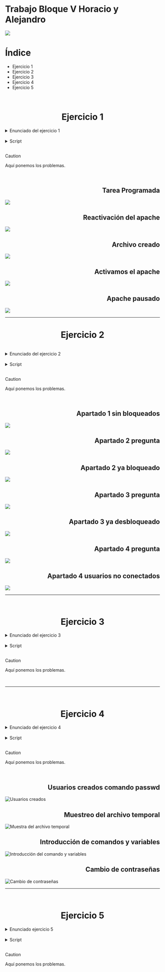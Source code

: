 # Trabajo Bloque V Horacio y Alejandro

![](https://github.com/HoracioGG/Trabajo-Bloque-V-Horacio-y-Alejandro/blob/main/script-en-diferentes-lenguajes.jpg)
<br>

<h1>Índice</h1>
<ul>
  <li>Ejercicio 1</li>
  <li>Ejercicio 2</li>
  <li>Ejercicio 3</li>
  <li>Ejercicio 4</li>
  <li>Ejercicio 5</li>
</ul>

<br>

<h1 align="center">Ejercicio 1</h1>

<details>

<summary> Enunciado del ejercicio 1</summary>

### Ejercicio 1

  Realiza un script llamado comprobarApache.sh, que compruebe cada minuto si el
  servicio apache2 está activo (running).
  Si está parado, entonces: <br> <br>
  1.- Introduce una línea: “Error-Apache: Fecha y hora actual” en /root/ApacheError.tmp,
  donde FechaActual, representa día, mes, año, hora y minuto. <br><br>
  2.- Reinicia el servicio apache2
  Para comprobarlo, para el servicio. Ejecuta el script en segundo plano y observa si lo
  reinicia y crea el archivo. <br><br>
  3.- Además del script, crea una tarea programada, de forma que ese script se ejecute cada
  6 horas, todos los días. Y si el ordenador está apagado, se debe ejecutar la próxima vez
  que se inicie, transcurrido cinco minutos.

</details>

<br>

<details>

<br>

<summary>Script</summary>

<br>

````
!/bin/bash
 Author: Horacio Gomez y Alejandro bayo
 Version: 1.0
 Fecha: 15-05-2024
 Descripcion: Este script realiza -
Parametros/Variables
fecha=$(date +"%Y-%m-%d %H:%M")
#Funciones
comprobarRoot ()
{
    if [ "$(id -u)" != "0" ]
    then
   	 echo "Este script solo puede ser ejecutado por el root"
   	 exit
    fi
}
comprobarapache() {
	while true; do

    	if systemctl is-active --quiet apache2;
    	then
        	echo "El servicio Apache está activo."
    	else
        	echo "El servicio Apache está parado."
        	reiniciar_apache
    	fi
    	sleep 60
	done
}
reiniciarapache() {
	echo "Error-Apache: $fecha" >> /root/ApacheError.tmp
	systemctl restart apache2
}
#Bloque principal
clear
comprobarRoot
comprobar_apache &

````


</details>

<br>

> [!CAUTION]
> Aquí ponemos los problemas.

<br>

<h2 align="right">Tarea Programada</h2>

![](https://github.com/HoracioGG/Trabajo-Bloque-V-Horacio-y-Alejandro/blob/main/TareaProgramada.png)

<h2 align="right">Reactivación del apache</h2>

![](https://github.com/HoracioGG/Trabajo-Bloque-V-Horacio-y-Alejandro/blob/main/Reactivacion%20de%20apache.png)

<h2 align="right">Archivo creado</h2>

![](https://github.com/HoracioGG/Trabajo-Bloque-V-Horacio-y-Alejandro/blob/main/Archivo%20creado.png)

<h2 align="right">Activamos el apache</h2>

![](https://github.com/HoracioGG/Trabajo-Bloque-V-Horacio-y-Alejandro/blob/main/Apache%20running.png)

<h2 align="right">Apache pausado</h2>

![](https://github.com/HoracioGG/Trabajo-Bloque-V-Horacio-y-Alejandro/blob/main/Apache%20parado.png)

<hr>

<h1 align="center">Ejercicio 2</h1>

<br>

<details>

<summary>Enunciado del ejercicio 2</summary>

### Ejercicio 2

Realiza un script llamado usuariosBloqueados.sh, que nos muestre un menú:<br>
1.- Usuarios Bloqueados.<br>
2.- Bloquear un usuario.<br>
3.- Desbloquear usuario.<br>
4.- Cerrar sesión usuario<br>
5.- Salir<br>
Cada opción del menú corresponde con una función.<br>
UsuariosBloqueados → nos muestra en pantalla los usuarios (uid>1000 y <2000) que
tengan la cuenta bloqueada.<br>
BloquearUsuario → Nos pregunta el nombre de un usuario y lo bloqueamos.<br>
DesbloquearUsuario → Nos pregunta el nombre de un usuario y lo desbloqueamos.<br>
CerrarSesion → Nos pregunta el nombre de un usuario, y si el usuario lleva más de 30
minutos (1800 seg) sin actividad, se le cierra la sesión.<br>

</details>

<br>

<details>

<summary>Script</summary>

<br>

````
#!/bin/bash
# Author: Horacio Gomez y Alejandro Bayo
# Version: 1.0
# Fecha: 14-05-2024
# Descripcion: Este script realiza -
#Parametros/Variables
menu ()
{
    echo "*********************************************"
    echo "Servidor de usuarios:"
    echo "*********************************************"
    echo "1.- Usuarios Bloqueados."
    echo "2.- Bloquear un usuario."
    echo "3.- Desbloquear usuario."
    echo "4.- Cerrar sesión usuario."
    echo "5.- Salir."
    read -p "Pulse un número: " opcion

case $opcion in
1)
    UsuariosBloqueados
    ;;
2)
    BloquearUsuario
    ;;
3)
    DesbloquearUsuario
    ;;
4)
    CerrarSesion
    ;;

5)
    exit
    ;;
*)
    clear
    echo "Tiene que ser del 1 al 5"
    ;;
esac
}

comprobarRoot ()
{
    if [ "$(id -u)" != "0" ]
    then
   	 echo "Este script solo puede ser ejecutado por el root"
   	 exit
    fi
}

UsuariosBloqueados() {
	clear
	echo "Usuarios Bloqueados:"
	awk -F':' '$3 >=1000 && $3 < 2000 { system("passwd -S " $1) }' /etc/passwd | awk '$2 == "L" { print $1 }'
}

BloquearUsuario() {
	clear
	read -p "Introduce el nombre de usuario a bloquear: " usuario
	passwd -l $usuario
	clear
	echo "Usuario $usuario bloqueado correctamente."
}

DesbloquearUsuario() {
	clear
	read -p "Introduce el nombre de usuario a desbloquear: " usuario
	passwd -u $usuario
	clear
	echo "Usuario $usuario desbloqueado correctamente."
}

CerrarSesion() {
	clear
	read -p "Introduce el nombre de usuario para cerrar sesión: " usuario
	clear
	if who | grep -qw "$usuario"; then
    	pkill -KILL -u "$usuario"
    	echo "La sesión de $usuario ha sido cerrada."
	else
    	echo "El usuario $usuario no tiene una sesión activa."
	fi
}

#Bloque principal
clear
comprobarRoot
while true
do
    menu
done

````

<br>

</details>

<br>

> [!CAUTION]
> Aquí ponemos los problemas.
<br>

<h2 align="right">Apartado 1 sin bloqueados</h2>

![](https://github.com/HoracioGG/Trabajo-Bloque-V-Horacio-y-Alejandro/blob/main/Apartado%201%20sin%20bloqueados.png)


<h2 align="right">Apartado 2 pregunta</h2>

![](https://github.com/HoracioGG/Trabajo-Bloque-V-Horacio-y-Alejandro/blob/main/Apartado%202%20pregunta.png)

<h2 align="right">Apartado 2 ya bloqueado</h2>

![](https://github.com/HoracioGG/Trabajo-Bloque-V-Horacio-y-Alejandro/blob/main/Apartado%202%20ya%20bloqueado.png)

<h2 align="right">Apartado 3 pregunta</h2>

![](https://github.com/HoracioGG/Trabajo-Bloque-V-Horacio-y-Alejandro/blob/main/Apartado%203%20pregunta.png)

<h2 align="right">Apartado 3 ya desbloqueado</h2>

![](https://github.com/HoracioGG/Trabajo-Bloque-V-Horacio-y-Alejandro/blob/main/Apartado%203%20ya%20desbloqueado.png)

<h2 align="right">Apartado 4 pregunta</h2>

![](https://github.com/HoracioGG/Trabajo-Bloque-V-Horacio-y-Alejandro/blob/main/Apartado%204%20usuario%20no%20conectado.png)

<h2 align="right">Apartado 4 usuarios no conectados</h2>

![](https://github.com/HoracioGG/Trabajo-Bloque-V-Horacio-y-Alejandro/blob/main/Apartado%204%20pregunta.png)

<hr>

<br>

<h1 align="center">Ejercicio 3</h1>

<details>

<summary>Enunciado del ejercicio 3</summary>

### Ejercicio 3

Realiza un script llamado crearBorrarUsuarios.sh, que nos muestre un menú: <br>
1.- Crear Usuarios.<br>
2.- Borrar Usuarios.<br>
3.- Salir<br>
CrearUsuarios → Crea de forma masiva usuarios almacenados en el fichero
/root/usuarios.csv<br>
Los campos son los siguientes:<br>
- El campo 1 representa el nombre de usuario.<br>
- El campo 2 representa la contraseña.<br>
- El campo 3 representa el nombre.<br>
- El campo 4 representa su primer apellido.<br>
- El campo 5 representa su correo electrónico.<br>
Además, queremos que esas cuentas queden inactivas el 30 de junio de 2024.<br>
BorrarUsuarios → Borra de forma masiva usuarios almacenados en el fichero
/root/usuarios.csv.

</details>

<br>

<details>

<summary>Script</summary>

<br>

<p>Escribir aquí la explicacion del script</p>

</details>

<br>

> [!CAUTION]
> Aquí ponemos los problemas.
<br>

<hr>

<br>

<h1 align="center">Ejercicio 4</h1>

<details>

<summary>Enunciado del ejercicio 4</summary>

### Ejercicio 4

Crea en un script llamado crearUsuarios.sh que permita crear usuarios de forma
automática.<br> Indicaciones:<br>
1.- Al script se le pasa dos parámetros:<br>
a) El primer parámetro representa el nombre de un usuario genérico.<br>
b) El segundo parámetro representa el número de usuarios que quiere crearse.<br>
2.- A cada usuario se le asigna la contraseña que coincida con el nombre de usuario.<br>
3.- Al usuario se le obliga a cambiar de contraseña, cuando se loguee.<br>
4.- Se crea un archivo: usuariosCreados-FechaActual.tmp con el nombre de los usuarios
creados y la contraseña asignado, separados por “:”.<br>
5.- El archivo usuariosCreados-FechaActual.tmp tiene que ser mostrado en pantalla tras
la ejecución del scrip

</details>

<br>

<details>

<summary>Script</summary>

<br>

```
!/bin/bash
 Author: Horacio Gomez y Alejandro Bayo
 Version: 1.0
 Fecha: 18-05-2024
 Descripcion: Este script realiza -
Parametros/Variables
nombre_usuario_generico=$1
numero_usuarios=$2
fecha=$(date +"%Y-%m-%d %H:%M")
#Funciones
comprobarRoot ()
{
    if [ "$(id -u)" != "0" ]
    then
   	 echo "Este script solo puede ser ejecutado por el root"
   	 exit
    fi
}
#Bloque principal
clear
comprobarRoot
if [ $# -ne 2 ]; then
  echo "Tienes que meter dos parametros el Primero:nombre_usuario_genérico y el segundo:número_de_usuarios"
  exit
fi

for i in $(seq 1 1 $numero_usuarios)
    do
      nombre_usuario="$nombre_usuario_generico$i"
      password="$nombre_usuario"
	 sudo useradd -m -p $(echo -n "$password" | openssl passwd -1 -stdin) "$nombre_usuario"
    sudo chage -d 0 "$nombre_usuario"

    echo "$nombre_usuario:$password" >> usuariosCreados-$fecha.tmp
    done
cat "usuariosCreados-$fecha.tmp"
````

</details>

<br>

> [!CAUTION]
> Aquí ponemos los problemas.
<br>

<h2 align="right">Usuarios creados comando passwd</h2>


![Usuarios creados](https://github.com/HoracioGG/Trabajo-Bloque-V-Horacio-y-Alejandro/blob/main/Usuarios%20creados%20comando%20passwd.png)


<h2 align="right">Muestreo del archivo temporal</h2>


![Muestra del archivo temporal](https://github.com/HoracioGG/Trabajo-Bloque-V-Horacio-y-Alejandro/blob/main/Muestreo%20del%20archivo%20temporal.png)


<h2 align="right">Introducción de comandos y variables</h2>


![Introducción del comando y variables](https://github.com/HoracioGG/Trabajo-Bloque-V-Horacio-y-Alejandro/blob/main/Introduccion%20del%20comando%20y%20variables.png)


<h2 align="right">Cambio de contraseñas</h2>

![Cambio de contraseñas](https://github.com/HoracioGG/Trabajo-Bloque-V-Horacio-y-Alejandro/blob/main/Cambio%20de%20la%20contraseña.png)

<hr>

<br>

<h1 align="center">Ejercicio 5</h1>

<details>

<summary>Enunciado ejercicio 5</summary>

### Ejercicio 5

Partimos de que tenemos varios usuarios: usuario1, usuario2, usuario3.<br>
Al usuario1, se le ha establecido una cuota de disco: 40k y 100K (soft y hard
respectivamente).<br>
Realiza un script llamado cuotasUsuarios.sh, que nos copie la cuota del usuario1 a todos
los usuarios cuyo uid >1000 y uid<2000.

</details>

<br>

<details>

<summary>Script</summary>

<br>

<p>Escribir aquí la explicacion del script</p>

</details>

<br>

> [!CAUTION]
> Aquí ponemos los problemas.
<br>

















